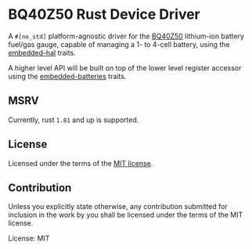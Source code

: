 # BQ40Z50 Rust Device Driver

A `#[no_std]` platform-agnostic driver for the [BQ40Z50](https://www.ti.com/lit/ug/sluua43a/sluua43a.pdf) lithium-ion battery fuel/gas gauge, capable of managing a 1- to 4-cell battery, using the [embedded-hal](https://docs.rs/embedded-hal) traits.

A higher level API will be built on top of the lower level register accessor using the [embedded-batteries](https://github.com/pop-project/embedded-batteries) traits.


## MSRV

Currently, rust `1.81` and up is supported.

## License

Licensed under the terms of the [MIT license](http://opensource.org/licenses/MIT).

## Contribution

Unless you explicitly state otherwise, any contribution submitted for
inclusion in the work by you shall be licensed under the terms of the
MIT license.

License: MIT
